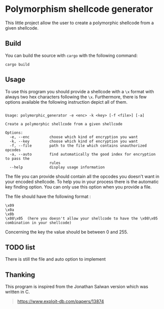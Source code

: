 # Polymorphism shellcode generator

This little project allow the user to create a polymorphic shellcode from a given shellcode.

## Build

You can build the source with `cargo` with the following command:

```cargo build```

## Usage

To use this program you should provide a shellcode with a `\x` format with always two hex characters following the `\x`. Furthermore, there is few options available the following instruction depict all of them.

```

Usage: polymorphic_generator -e <enc> -k <key> [-f <file>] [-a]

Create a polymorphic shellcode from a given shellcode

Options:
  -e, --enc         choose which kind of encryption you want
  -k, --key         choose which kind of encryption you want
  -f, --file        path to the file which contains unauthorized opcodes
  -a, --auto        find automatically the good index for encryption to pass the
                    rules
  --help            display usage information 

```

The file you can provide should contain all the opcodes you doesn't want in your encoded shellcode. To help you in your process there is the automatic key finding option. You can only use this option when you provide a file.

The file should have the following format :

```
\x09
\x0a
\x0b
\x08\x05  (here you doesn't allow your shellcode to have the \x08\x05 combination in your shellcode)
```

Concerning the key the value should be between 0 and 255.

## TODO list

There is still the file and auto option to implement

## Thanking

This program is inspired from the Jonathan Salwan version which was written in C.

> https://www.exploit-db.com/papers/13874